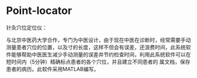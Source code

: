 # Point-locator

针灸穴位定位仪：

与北京中医药大学合作，专门为中医设计，由于现在中医在诊断时，经常需要手动测量患者穴位的位置，以及寸的长度，这样不但会有误差，还浪费时间，此系统软件能够帮助中医医生减少手动测量的误差并节约检查时间，利用此系统软件可以在短时间内（5分钟）精确标点患者的各个穴位，并且建立不同患者的
属文档，保存患者的病历。此软件采用MATLAB编写。
